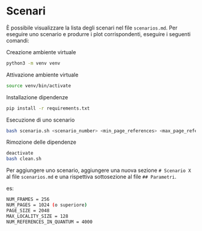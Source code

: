 # Scenari

È possibile visualizzare la lista degli scenari nel file `scenarios.md`.
Per eseguire uno scenario e produrre i plot corrispondenti, eseguire i seguenti comandi:

Creazione ambiente virtuale
```bash
python3 -m venv venv
```

Attivazione ambiente virtuale
```bash
source venv/bin/activate
```

Installazione dipendenze
```bash
pip install -r requirements.txt
```

Esecuzione di uno scenario
```bash
bash scenario.sh <scenario_number> <min_page_references> <max_page_references> <step>
```


Rimozione delle dipendenze
```bash
deactivate
bash clean.sh
```


Per aggiungere uno scenario, aggiungere una nuova sezione `# Scenario X` al file `scenarios.md` e una rispettiva sottosezione al file `## Parametri`.

es:
```bash
NUM_FRAMES = 256
NUM_PAGES = 1024 (o superiore)
PAGE_SIZE = 2048
MAX_LOCALITY_SIZE = 128
NUM_REFERENCES_IN_QUANTUM = 4000
```

